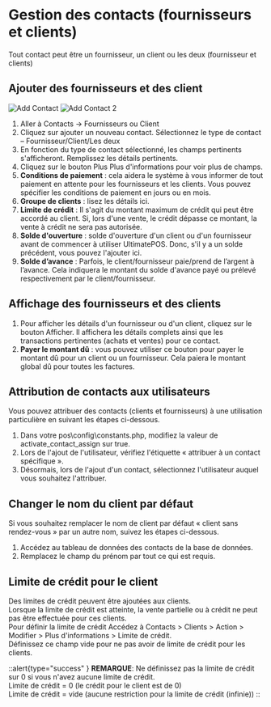 # Gestion des contacts (fournisseurs et clients) 
Tout contact peut être un fournisseur, un client ou les deux (fournisseur et clients) 

## Ajouter des fournisseurs et des client

![Add Contact](/contact-management/Add-Contact-700x377.png)
![Add Contact 2](/contact-management/Add-Contact-2-768x524.png)

1. Aller à Contacts -> Fournisseurs ou Client
2. Cliquez sur ajouter un nouveau contact. Sélectionnez le type de contact – Fournisseur/Client/Les deux
3. En fonction du type de contact sélectionné, les champs pertinents s'afficheront. Remplissez les détails pertinents.
4. Cliquez sur le bouton Plus Plus d'informations pour voir plus de champs.
5. **Conditions de paiement**  : cela aidera le système à vous informer de tout paiement en attente pour les fournisseurs et les clients. Vous pouvez spécifier les conditions de paiement en jours ou en mois.
6. **Groupe de clients** : lisez les détails ici.
7. **Limite de crédit** : Il s'agit du montant maximum de crédit qui peut être accordé au client. Si, lors d'une vente, le crédit dépasse ce montant, la vente à crédit ne sera pas autorisée.
8. **Solde d'ouverture** : solde d'ouverture d'un client ou d'un fournisseur avant de commencer à utiliser UltimatePOS. Donc, s'il y a un solde précédent, vous pouvez l'ajouter ici.
9. **Solde d’avance** : Parfois, le client/fournisseur paie/prend de l’argent à l’avance. Cela indiquera le montant du solde d'avance payé ou prélevé respectivement par le client/fournisseur. 

## Affichage des fournisseurs et des clients

1. Pour afficher les détails d'un fournisseur ou d'un client, cliquez sur le bouton Afficher. Il affichera les détails complets ainsi que les transactions pertinentes (achats et ventes) pour ce contact.
2. **Payer le montant dû** : vous pouvez utiliser ce bouton pour payer le montant dû pour un client ou un fournisseur. Cela paiera le montant global dû pour toutes les factures. 


## Attribution de contacts aux utilisateurs

Vous pouvez attribuer des contacts (clients et fournisseurs) à une utilisation particulière en suivant les étapes ci-dessous. 
1. Dans votre pos\config\constants.php, modifiez la valeur de activate_contact_assign sur true.
2. Lors de l'ajout de l'utilisateur, vérifiez l'étiquette «  attribuer à un contact spécifique ».
3. Désormais, lors de l'ajout d'un contact, sélectionnez l'utilisateur auquel vous souhaitez l'attribuer.

## Changer le nom du client par défaut

Si vous souhaitez remplacer le nom de client par défaut « client sans rendez-vous » par un autre nom, suivez les étapes ci-dessous. 
1. Accédez au tableau de données des contacts de la base de données.
2. Remplacez le champ du prénom par tout ce qui est requis.

## Limite de crédit pour le client

Des limites de crédit peuvent être ajoutées aux clients.<br>
Lorsque la limite de crédit est atteinte, la vente partielle ou à crédit ne peut pas être effectuée pour ces clients.<br>
Pour définir la limite de crédit Accédez à Contacts > Clients > Action > Modifier > Plus d'informations > Limite de crédit.<br>
Définissez ce champ vide pour ne pas avoir de limite de crédit pour les clients.<br>


::alert{type="success" }
**REMARQUE**: Ne définissez pas la limite de crédit sur 0 si vous n'avez aucune limite de crédit. <br>
Limite de crédit = 0 (le crédit pour le client est de 0)<br>
Limite de crédit = vide (aucune restriction pour la limite de crédit (infinie)) 
::